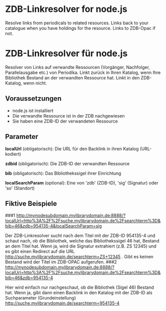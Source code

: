 # ZDB-Linkresolver for node.js
Resolve links from periodicals to related resources. Links back to your catalogue when you have holdings for the resource. Links to ZDB-Opac if not.


# ZDB-Linkresolver für node.js
Resolver von Links auf verwandte Ressourcen (Vorgänger, Nachfolger, Parallelausgabe etc.) von Periodika. Linkt zurück in Ihren Katalog, wenn Ihre Bibliothek Bestand an der verwandten Ressource hat. Linkt in den ZDB-Katalog, wenn nicht.

## Voraussetzungen
* node.js ist installiert
* Die verwandte Ressource ist in der ZDB nachgewiesen
* Sie haben eine ZDB-ID der verwandeten Ressource

## Parameter
__localUrl__ (obligatorisch): Die URL für den Backlink in ihren Katalog (URL-kodiert)

__zdbid__ (obligatorisch): Die ZDB-ID der verwandten Ressource

__bib__ (obligatorisch): Das Bibliothekssigel ihrer Einrichtung

__localSearchParam__ (optional): Eine von 'zdb' (ZDB-ID), 'sig' (Signatur) oder 'so' (Standort)

## Fiktive Beispiele
###1
http://mynodesubdomain.mylibrarydomain.de:8888/?localUrl=http%3A%2F%2Fsuche.mylibrarydomain.de%2Fsearchterm%3D&bib=46&zdb=954135-4&localSearchParam=sig

Der ZDB-Linkresolver sucht nach dem Titel mit der ZDB-ID 954135-4 und schaut nach, ob die Bibliothek, welche das Bibliothekssigel 46 hat, Bestand an dem Titel hat. Wenn ja, wird die Signatur extrahiert (z.B. ZS 12345) und es gibt einen Redirect auf die URL http://suche.mylibrarydomain.de/searchterm=ZS+12345 . Gibt es keinen Bestand wird der Titel im ZDB-OPAC aufgerufen.
###2
http://mynodesubdomain.mylibrarydomain.de:8888/?localUrl=http%3A%2F%2Fsuche.mylibrarydomain.de%2Fsearchterm%3D&bib=46&zdb=954135-4

Hier wird einfach nur nachgeschaut, ob die Bibliothek (Sigel 46) Bestand hat. Wenn ja, gibt dann einen Backlink in den Katalog mit der ZDB-ID als Suchparameter (Grundeinstellung)  http://suche.mylibrarydomain.de/searchterm=954135-4